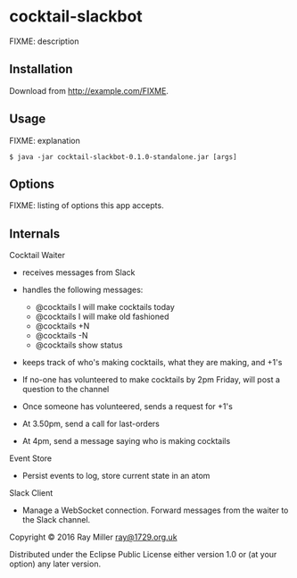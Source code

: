 # cocktail-slackbot

FIXME: description

## Installation

Download from http://example.com/FIXME.

## Usage

FIXME: explanation

    $ java -jar cocktail-slackbot-0.1.0-standalone.jar [args]

## Options

FIXME: listing of options this app accepts.

## Internals

Cocktail Waiter

 - receives messages from Slack

 - handles the following messages:

   - @cocktails I will make cocktails today
   - @cocktails I will make old fashioned
   - @cocktails +N
   - @cocktails -N
   - @cocktails show status

 - keeps track of who's making cocktails, what they are making, and +1's

 - If no-one has volunteered to make cocktails by 2pm Friday, will
   post a question to the channel

 - Once someone has volunteered, sends a request for +1's

 - At 3.50pm, send a call for last-orders

 - At 4pm, send a message saying who is making cocktails

Event Store

 - Persist events to log, store current state in an atom

Slack Client

 - Manage a WebSocket connection. Forward messages from the waiter to the
 Slack channel.

Copyright © 2016 Ray Miller <ray@1729.org.uk>

Distributed under the Eclipse Public License either version 1.0 or (at
your option) any later version.
